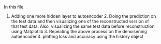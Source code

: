 In this file
1. Adding one more hidden layer to autoencoder 2. Doing the prediction on the test data and then visualizing one of the reconstructed version of that test data. Also, visualizing the same test data before reconstruction using Matplotlib 3. Repeating the above process on the denoisening autoencoder 4. plotting loss and accuracy using the history object 
